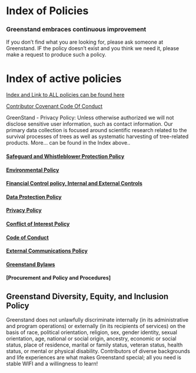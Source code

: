 # Index of Policies

### Greenstand embraces continuous improvement

If you don’t find what you are looking for, please ask someone at Greenstand. IF the policy doesn’t exist and you think we need it, please make a request to produce such a policy.

# Index of active policies 
[Index and Link to ALL policies can be found here](https://docs.google.com/document/d/1yfPh7CzkoImd-v14XLATzVKz_kKHk2DaPNCU-8PK2Cs/edit?usp=sharing)
&#x20;

[Contributor Covenant Code Of Conduct](https://docs.google.com/document/d/1OXcHTF2hTu-b3h5jbDP-uNaBOKgBogEB-C8aIRvmOP0/edit?usp=share\_link)

GreenStand - Privacy Policy: Unless otherwise authorized we will not disclose sensitive user information, such as contact information. Our primary data collection is focused around scientific research related to the survival processes of trees as well as systematic harvesting of tree-related products. More... can be found in the Index above..


#### [Safeguard and Whistleblower Protection Policy](https://drive.google.com/file/d/1JJ8G3NoBYIP7Rzi4JyrPr64XrN1LsLt1/view?usp=sharing) <a href="#docs-internal-guid-6c6d04ad-7fff-5b59-1f27-4a190f4f6110" id="docs-internal-guid-6c6d04ad-7fff-5b59-1f27-4a190f4f6110"></a>

#### [Environmental Policy](https://drive.google.com/file/d/1f24iuOBIvp97haYOGK7fQDB2yB2u3xy3/view?usp=sharing)

#### [Financial Control policy, Internal and External Controls](https://drive.google.com/file/d/1IKIyW5GosYPrhI0xeiRwAVJZNTLHmFVu/view?usp=sharing)

#### [Data Protection Policy](https://drive.google.com/file/d/1Bv32GOFaWEUVRfBkGLi8-5a7hRqpnguj/view?usp=sharing)&#x20;

#### [Privacy Policy](https://drive.google.com/file/d/17-NcPYuvFnx9UlDMY2FF3NxV5\_hOudQL/view?usp=sharing)

#### [Conflict of Interest Policy](https://drive.google.com/file/d/18r8IX\_6JaniXqef8\_RUM-Lo2CKDoJzhB/view?usp=sharing)

#### [Code of Conduct](https://drive.google.com/file/d/1y8l17FWt7uCeOSRhkOoznU8iOPquvxtK/view?usp=sharing)

#### [External Communications Policy](https://drive.google.com/file/d/1Mdr8K\_JDAsf8gUAHkotoICGQqgP7WBo4/view?usp=sharing)

#### [Greenstand Bylaws](https://drive.google.com/file/d/1gH82qoED5mg8rMkzVJEAqauUCfAEfL8J/view?usp=sharing)

#### [Procurement and Policy and Procedures]<a href="#docs-internal-guid-115d5ccb-7fff-4a33-a776-f3d3940ad044" id="docs-internal-guid-115d5ccb-7fff-4a33-a776-f3d3940ad044"></a>

&#x20;

## **Greenstand Diversity, Equity, and Inclusion Policy**

Greenstand does not unlawfully discriminate internally (in its administrative and program operations) or externally (in its recipients of services) on the basis of race, political orientation, religion, sex, gender identity, sexual orientation, age, national or social origin, ancestry, economic or social status, place of residence, marital or family status, veteran status, health status, or mental or physical disability. Contributors of diverse backgrounds and life experiences are what makes Greenstand special; all you need is stable WIFI and a willingness to learn!



